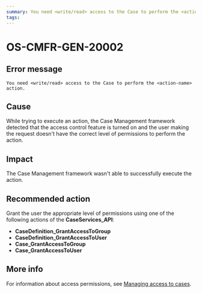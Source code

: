 ```yaml
---
summary: You need <write/read> access to the Case to perform the <action-name> action.
tags:
---
```


# OS-CMFR-GEN-20002

## Error message

`You need <write/read> access to the Case to perform the <action-name> action.`

## Cause

While trying to execute an action, the Case Management framework detected that the access control feature is turned on and the user making the request doesn't have the correct level of permissions to perform the action.

## Impact

The Case Management framework wasn't able to successfully execute the action.

## Recommended action

Grant the user the appropriate level of permissions using one of the following actions of the **CaseServices_API**:

* **CaseDefinition_GrantAccessToGroup**
* **CaseDefinition_GrantAccessToUser**
* **Case_GrantAccessToGroup**
* **Case_GrantAccessToUser**

## More info

For information about access permissions, see [Managing access to cases](https://success.outsystems.com/Documentation/Case_Management/Managing_access_to_cases).
